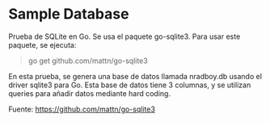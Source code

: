 # Sample Database

Prueba de SQLite en Go. Se usa el paquete go-sqlite3. Para usar este paquete, se ejecuta:

> go get github.com/mattn/go-sqlite3

En esta prueba, se genera una base de datos llamada nradboy.db usando el driver sqlite3 
para Go. Esta base de datos tiene 3 columnas, y se utilizan queries para añadir datos mediante
hard coding. 

Fuente: https://github.com/mattn/go-sqlite3